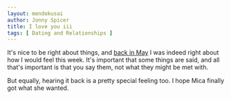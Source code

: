 ```yaml
---
layout: mendokusai
author: Jonny Spicer
title: I love you iii
tags: [ Dating and Relationships ]
---
```

It's nice to be right about things, and [back in May](/mendokusai/2019/05/03/i-love-you-ii) I was indeed right about how I would feel
this week. It's important that some things are said, and all that's important is that you say them, not what they might be met with.

But equally, hearing it back is a pretty special feeling too. I hope Mica finally got what she wanted.